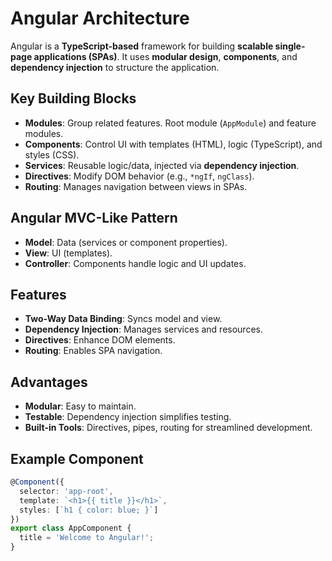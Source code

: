 # Angular Architecture

Angular is a **TypeScript-based** framework for building **scalable single-page applications (SPAs)**. It uses **modular design**, **components**, and **dependency injection** to structure the application.

## Key Building Blocks
- **Modules**: Group related features. Root module (`AppModule`) and feature modules.
- **Components**: Control UI with templates (HTML), logic (TypeScript), and styles (CSS).
- **Services**: Reusable logic/data, injected via **dependency injection**.
- **Directives**: Modify DOM behavior (e.g., `*ngIf`, `ngClass`).
- **Routing**: Manages navigation between views in SPAs.

## Angular MVC-Like Pattern
- **Model**: Data (services or component properties).
- **View**: UI (templates).
- **Controller**: Components handle logic and UI updates.

## Features
- **Two-Way Data Binding**: Syncs model and view.
- **Dependency Injection**: Manages services and resources.
- **Directives**: Enhance DOM elements.
- **Routing**: Enables SPA navigation.

## Advantages
- **Modular**: Easy to maintain.
- **Testable**: Dependency injection simplifies testing.
- **Built-in Tools**: Directives, pipes, routing for streamlined development.

## Example Component
```typescript
@Component({
  selector: 'app-root',
  template: `<h1>{{ title }}</h1>`,
  styles: [`h1 { color: blue; }`]
})
export class AppComponent {
  title = 'Welcome to Angular!';
}
